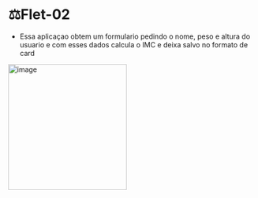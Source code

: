# ⚖️Flet-02
* Essa aplicaçao obtem um formulario pedindo o nome, peso e altura do usuario e com esses dados calcula o IMC e deixa salvo no formato de card

<img width="240" height="255" alt="image" src="https://github.com/user-attachments/assets/c07c99df-51a2-4960-b86f-01e68011a359" />

